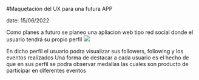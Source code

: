 #Maquetación del UX para una futura APP

date: 15/06/2022

Como planes a futuro se planeo una apliacion web tipo red social donde el usuario tendrá su propio perfil 
![](https://drive.google.com/file/d/10hA7LLJqfjpA0h_Ry6ReEKZqEzhkY2Oa/view?usp=sharing)

En dicho perfil el usuario podra visualizar sus followers, following y los eventos realizados
Una forma de destacar a cada usuario es el hecho de que en sus perfil se podra observar medallas las cuales son producto de participar en diferentes eventos 








